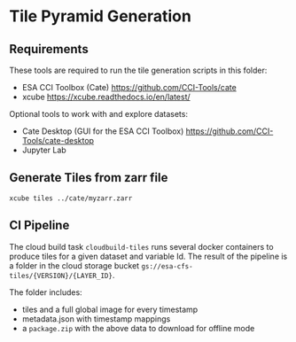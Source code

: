 # Tile Pyramid Generation

## Requirements

These tools are required to run the tile generation scripts in this folder:

- ESA CCI Toolbox (Cate) https://github.com/CCI-Tools/cate
- xcube https://xcube.readthedocs.io/en/latest/

Optional tools to work with and explore datasets:

- Cate Desktop (GUI for the ESA CCI Toolbox) https://github.com/CCI-Tools/cate-desktop
- Jupyter Lab

## Generate Tiles from zarr file

`xcube tiles ../cate/myzarr.zarr`

## CI Pipeline

The cloud build task `cloudbuild-tiles` runs several docker containers to produce
tiles for a given dataset and variable Id. The result of the pipeline is a folder
in the cloud storage bucket `gs://esa-cfs-tiles/{VERSION}/{LAYER_ID}`.

The folder includes:

- tiles and a full global image for every timestamp
- metadata.json with timestamp mappings
- a `package.zip` with the above data to download for offline mode
